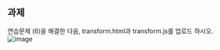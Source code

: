 ## 과제
연습문제 (6)을 해결한 다음, transform.html과 transform.js를 업로드 하시오.   
![image](https://user-images.githubusercontent.com/92451281/169599571-5cd2ce88-b669-408a-84c9-d8661bb17a3c.png)
